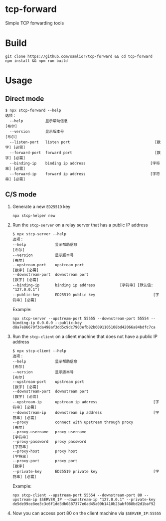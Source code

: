 # tcp-forward

Simple TCP forwarding tools

# Build

```
git clone https://github.com/samlior/tcp-forward && cd tcp-forward
npm install && npm run build
```

# Usage

## Direct mode

```
$ npx stcp-forward --help
选项：
  --help          显示帮助信息                                            [布尔]
  --version       显示版本号                                              [布尔]
  --listen-port   listen port                                      [数字] [必需]
  --forward-port  forward port                                     [数字] [必需]
  --binding-ip    binding ip address                             [字符串] [必需]
  --forward-ip    forward ip address                             [字符串] [必需]
```

## C/S mode

1. Generate a new `ED25519` key

   ```
   npx stcp-helper new
   ```

2. Run the `stcp-server` on a relay server that has a public IP address

   ```
   $ npx stcp-server --help
   选项：
   --help             显示帮助信息                                         [布尔]
   --version          显示版本号                                           [布尔]
   --upstream-port    upstream port                                 [数字] [必需]
   --downstream-port  downstream port                               [数字] [必需]
   --binding-ip       binding ip address           [字符串] [默认值: "127.0.0.1"]
   --public-key       ED25519 public key                          [字符串] [必需]
   ```

   Example:

   ```
   npx stcp-server --upstream-port 55555 --downstream-port 55554 --binding-ip 0.0.0.0 --public-key d8a7e86670f3da498af3dd5c9dc7903efb82b6091105108bd42066a84bdfc7ca
   ```

3. Run the `stcp-client` on a client machine that does not have a public IP address

   ```
   $ npx stcp-client --help
   选项：
   --help             显示帮助信息                                         [布尔]
   --version          显示版本号                                           [布尔]
   --upstream-port    upstream port                                 [数字] [必需]
   --downstream-port  downstream port                               [数字] [必需]
   --upstream-ip      upstream ip address                         [字符串] [必需]
   --downstream-ip    downstream ip address                       [字符串] [必需]
   --proxy            connect with upstream through proxy                  [布尔]
   --proxy-username   proxy username                                     [字符串]
   --proxy-password   proxy password                                     [字符串]
   --proxy-host       proxy host                                         [字符串]
   --proxy-port       proxy port                                           [数字]
   --private-key      ED25519 private key                         [字符串] [必需]
   ```

   Example:

   ```
   npx stcp-client --upstream-port 55554 --downstream-port 80 --upstream-ip $SERVER_IP --downstream-ip "127.0.0.1" --private-key de5de99ce8ee3c3c6f1dd3db0887377e0ad45a09b1410b23abf088bd2d1baf92
   ```

4. Now you can access port 80 on the client machine via `$SERVER_IP:55555`
